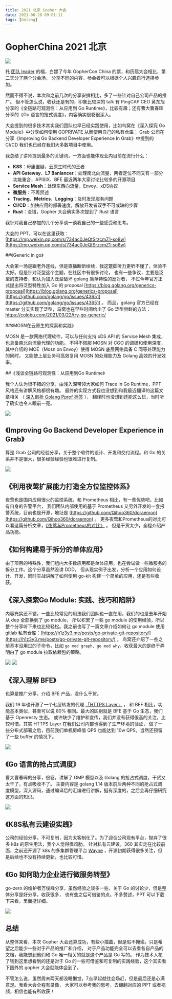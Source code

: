 ```yaml
---
title: 2021 北京 Gopher 大会
date: 2021-06-28 09:01:11
tags: [Golang]
---
```


# GopherChina 2021 北京

![](https://raw.githubusercontent.com/h1z3y3/h1z3y3.github.io/master/images/GopherCon-China-2021/logo.png)

托 [团队 leader](https://fukun.org/) 的福，白嫖了今年 GopherCon China 的票，和历届大会相比，第二天分了两个分会场，
分享不同的内容，参会者可以根据个人兴趣自行选择参加。

然而不得不说，本次和之前几次的分享安排相比，多了一些针对自己公司产品的推广。
但不管怎么说，收获还是有的，印象比较深的 talk 有 PingCAP CEO 黄东旭分享的《全链路可观测性：从应用到 Go Runtime》，比较有趣；还有曹大曹春晖分享的《Go 语言的抢式调度》，内容确实很卷很深入。

大会提到的很多技术其实我们团队也早已经实践使用，比如鸟窝在《深入探究 Go Module》中分享如何使用 GOPRIVATE 从而使用自己的私有仓库；
Grab 公司在分享《Improving Go Backend Developer Experience In Grab》中提到的 CI/CD 我们也已经在我们大多数项目中使用。

我总结了讲师提到最多的关键词，一方面也能体现业内目前在流行什么：

* **K8S**：毋庸置疑，云原生时代的王者
* **API Gateway**、**L7 Banlancer**：处理南北向流量，两者定位不同又有一部分功能重合，APISIX、BFE 最近两年大家讨论比较多的开源项目
* **Service Mesh**：处理东西向流量，Envoy、xDS协议
* **微服务**：不再赘述
* **Tracing**、**Metrics**、**Logging**：及时发现服务问题
* **CI/CD**：加快应用的部署速度，解放开发者双手不可或缺的步骤
* **Rust**：没错，Gopher 大会确实多次提到了 Rust 语言

我针对我自己参加的几个分享谈一谈我自己的一些感受和思考。

大会的 PPT，可以在这里获取：[https://mp.weixin.qq.com/s/734ac0JeQtSrzcmZ1-so8w](https://mp.weixin.qq.com/s/734ac0JeQtSrzcmZ1-so8w)

##《Generic in go》

大会第一场是跟老外连线，但是直播断断续续，我这蹩脚听力更听不懂了，体验不太好。但是针对泛型这个主题，在社区中有很多讨论，
也有一些争议，主要是泛型的支持者，和认为加入泛型破坏 golang 简单特性的反对者，
不过今年官方正式提出将泛型特性加入 Go 的 
proposal [https://blog.golang.org/generics-proposal](https://blog.golang.org/generics-proposal) [https://github.com/golang/go/issues/43651](https://github.com/golang/go/issues/43651) 。
而且，golang 官方已经在 master 分支实现了泛型，鸟窝也在早些时间给出了 Go 泛型尝鲜的方法：https://colobu.com/2021/03/22/try-go-generic/

##《MOSN在云原生的探索和实践》

MOSN 是一款网络代理软件，可以与任何支持 xDS API 的 Service Mesh 集成，也具备南北向流量代理的功能。
不得不佩服 MOSN 对 CGO 的调研和使用深度，其中介绍的 MOE（Mosn on Envoy）使得 MOSN 底层网络具备 C 同等处理能力的同时，
又能使上层业务可高效复用 MOSN 的处理能力及 Golang 高效的开发效率。


##《浅谈全链路可观测性：从应用到Go Runtime》

我个人认为很不错的分享，由浅入深带领大家如何 Trace In Go Runtime，PPT 风格还有讲解风格都很有趣。
最终的实现方式我也没想到和我最近翻译的这篇文章相关
（ [深入剖析 Golang Pprof 标签](https://h1z3y3.me/posts/demysitifying-pprof-labels-with-go/) ），
翻译时也没想到还能这么玩，当时听了确实也令人眼前一亮。

![](https://raw.githubusercontent.com/h1z3y3/h1z3y3.github.io/master/images/GopherCon-China-2021/profile-label.png)

## 《Improving Go Backend Developer Experience in Grab》

算是 Grab 公司的经验分享，关于整个软件的设计、开发和交付流程。和 Go 的关系并不是很大，很多经验经验也很难进行复制。

![](https://raw.githubusercontent.com/h1z3y3/h1z3y3.github.io/master/images/GopherCon-China-2021/build-times.png)

## 《利用夜莺扩展能力打造全方位监控体系》

夜莺也是国内应用很火的监控系统，和 Prometheus 相比，有一些优势吧，比如有自身的告警平台，
我们团队内部使用的基于 Prometheus 又另外开发的一套报警系统，目前也是开源，地址是 [https://github.com/Qihoo360/doraemon](https://github.com/Qihoo360/doraemon) 。
更多夜莺和Prometheus的对比可以看这篇分析文章，[《夜莺与Prometheus的对比》](https://www.yuque.com/ictc/manual/nr798n) 。
但是干货太少，全程介绍产品功能。

## 《如何构建易于拆分的单体应用》

由于项目的特殊性，我们组内大多数应用都是单体应用，也在尝试做一些微服务的拆分工作。这个分享虽然没讲 DDD，
但从现实例子出发，分析一个应用如何设计、开发，同时实战讲解了如何使用 go-kit 构建一个简单的应用，还是有些收获。

## 《深入探索Go Module: 实践、技巧和陷阱》 

内容充实还不错，一些比较常见的用法我们团队也一直在用，我们的也是去年开始从 dep 全部换到了 go module，
所以积累了一些 go module 的使用经验，所以整个分享听下来也比较轻松。我之前也写了一篇文章介绍如何让 go module 
使用 gitlab 私有仓库：[https://h1z3y3.me/posts/go-private-git-repository/](https://h1z3y3.me/posts/go-private-git-repository/) 。
鸟窝还介绍了一些之前基本没用过的子命令，比如 `go mod graph`、`go mod why`，收获最大的是终于弄明白了 go module 拉取依赖包的策略。

![](https://raw.githubusercontent.com/h1z3y3/h1z3y3.github.io/master/images/GopherCon-China-2021/go-module-history.png)
![](https://raw.githubusercontent.com/h1z3y3/h1z3y3.github.io/master/images/GopherCon-China-2021/go-module-xxx.png)

## 《深入理解 BFE》

也算是推广分享，介绍 BFE 产品，没什么干货。

我们 19 年也开源了一个七层转发的代理 [「HTTPS Layer」](https://github.com/Qihoo360/HTTPSLayer) ，
和 BEF 相比，功能基本类似，甚至可以说 80% 相同。最大的区别就是 BFE 基于 Go 生态，我们基于 Openresty 生态。
或许缺少了维护和宣传，我们并没有获得很高的关注，比较可惜。其实 HTTPS Layer 在我们公司内部也得到了生产环境的验证，
做了一些分布式部署之后，目前我们单机房峰值 QPS 也能达到 10w QPS，当然还预留了一些 buffer 的情况下。

![](https://raw.githubusercontent.com/h1z3y3/h1z3y3.github.io/master/images/GopherCon-China-2021/why-bfe.png)

## 《Go 语言的抢占式调度》

曹大曹春晖的分享，很卷，讲解了 GMP 模型以及 Golang 的抢占式调度，干货又太干了，有点吸收不了。
主要内容是 golang 1.14 版本前后两种不同的抢占式调度模型，深入源码，通过编译后的汇编进行讲解，挺有深度的，之后会再仔细研究这方面的知识。

![](https://raw.githubusercontent.com/h1z3y3/h1z3y3.github.io/master/images/GopherCon-China-2021/GMP.png)

## 《K8S私有云建设实践》

公司的经验分享，不可复制，因为太客制化了。为了迎合公司现有平台，抛弃了很多 k8s 的原生用法，我个人觉得很鸡肋。
针对私有云建设，360 其实走在比较前面，之前还开源了 k8s 的多集群管理平台 
[Wayne](https://github.com/Qihoo360/wayne) ，开源初期获得很多关注，但是后续也不没有持续更新，也比较可惜。

## 《Go 如何助力企业进行微服务转型》

go-zero 的维护者万俊峰分享，虽然经验之谈多一些，关于 Go 的讨论少，但是整体分享是好分享，收获很多，
也有些之后可借鉴的点。不多赘述，PPT 可以下载下来看，里面挺详细。

![](https://raw.githubusercontent.com/h1z3y3/h1z3y3.github.io/master/images/GopherCon-China-2021/monolith-to-microservice.png)

## 总结

从整体来看，本次 Gopher 大会还算成功，有些小插曲，但是瑕不掩瑜。只是希望之后能少一些对于产品的推广和介绍，
对于产品功能完全可以去看各自产品的文档，我能想到他们和 Go 唯一相关的就是这个产品是 Go 写的。
作为技术人花了钱到这里想看到的还是对于 Go 的一些可借鉴和可复制的实践经验，这个其实看下国外的 gopher 大会就能体会到了。

不管怎么说，虽然周末两天都没睡懒觉，7点早起就往会场赶，但是最后还是心满意足。我看大会全程有录像，
大家可以参考我的思考，去翻翻对应的 PPT 或者视频，相信也能有所收获！